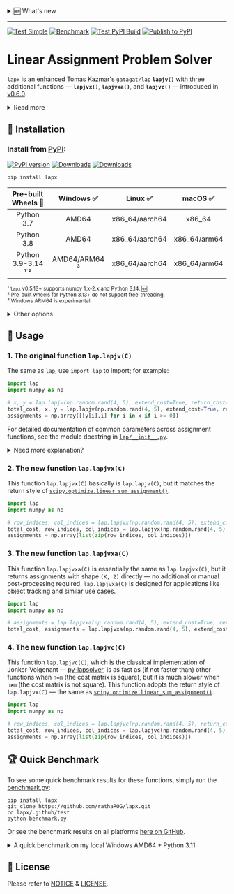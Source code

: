 <details><summary>🆕 What's new</summary><br>

- 2025/10/16: `lapx` [v0.6.0](https://github.com/rathaROG/lapx/releases/tag/v0.6.0) introduced **`lapjvx()`**, **`lapjvxa()`**, and **`lapjvc()`**.
- 2025/10/15: Added Python 3.14 support and [more](https://github.com/rathaROG/lapx/pull/15).
- 2024/12/01: The original [`lap`](https://github.com/gatagat/lap) and [`lapx`](https://github.com/rathaROG/lapx) have been merged.

</details>

---

[![Test Simple](https://github.com/rathaROG/lapx/actions/workflows/test_simple.yaml/badge.svg)](https://github.com/rathaROG/lapx/actions/workflows/test_simple.yaml)
[![Benchmark](https://github.com/rathaROG/lapx/actions/workflows/benchmark.yaml/badge.svg)](https://github.com/rathaROG/lapx/actions/workflows/benchmark.yaml)
[![Test PyPI Build](https://github.com/rathaROG/lapx/actions/workflows/prepublish.yaml/badge.svg)](https://github.com/rathaROG/lapx/actions/workflows/prepublish.yaml)
[![Publish to PyPI](https://github.com/rathaROG/lapx/actions/workflows/publish.yaml/badge.svg)](https://github.com/rathaROG/lapx/actions/workflows/publish.yaml)

# Linear Assignment Problem Solver

`lapx` is an enhanced Tomas Kazmar's [`gatagat/lap`](https://github.com/gatagat/lap) **`lapjv()`** with three additional functions — **`lapjvx()`**, **`lapjvxa()`**, and **`lapjvc()`** — introduced in [v0.6.0](https://github.com/rathaROG/lapx/releases/tag/v0.6.0).

<details><summary>Read more</code></summary><br>

Tomas Kazmar's [`lap`](https://github.com/gatagat/lap) is a [linear assignment problem](https://en.wikipedia.org/wiki/Assignment_problem) solver using Jonker-Volgenant algorithm for dense LAPJV ¹ or sparse LAPMOD ² matrices. Both algorithms are implemented from scratch based solely on the papers ¹˒² and the public domain Pascal implementation provided by A. Volgenant ³. The LAPMOD implementation seems to be faster than the LAPJV implementation for matrices with a side of more than ~5000 and with less than 50% finite coefficients.

<sup>¹ R. Jonker and A. Volgenant, "A Shortest Augmenting Path Algorithm for Dense and Sparse Linear Assignment Problems", Computing 38, 325-340 (1987) </sup><br>
<sup>² A. Volgenant, "Linear and Semi-Assignment Problems: A Core Oriented Approach", Computer Ops Res. 23, 917-932 (1996) </sup><br>
<sup>³ http://www.assignmentproblems.com/LAPJV.htm | [[archive.org](https://web.archive.org/web/20220221010749/http://www.assignmentproblems.com/LAPJV.htm)] </sup><br>

</details>

## 💽 Installation

### Install from [PyPI](https://pypi.org/project/lapx/):

[![PyPI version](https://badge.fury.io/py/lapx.svg)](https://badge.fury.io/py/lapx)
[![Downloads](https://static.pepy.tech/badge/lapx)](https://pepy.tech/project/lapx)
[![Downloads](https://static.pepy.tech/badge/lapx/month)](https://pepy.tech/project/lapx)

```
pip install lapx
```

| **Pre-built Wheels** 🛞 | **Windows** ✅ | **Linux** ✅ | **macOS** ✅ |
|:---:|:---:|:---:|:---:|
| Python 3.7 | AMD64 | x86_64/aarch64 | x86_64 |
| Python 3.8 | AMD64 | x86_64/aarch64 | x86_64/arm64 |
| Python 3.9-3.14 ¹`² | AMD64/ARM64 ³ | x86_64/aarch64 | x86_64/arm64 |

<sup>¹ `lapx` v0.5.13+ supports numpy 1.x-2.x and Python 3.14. 🆕 </sup><br>
<sup>² Pre-built wheels for Python 3.13+ do not support free-threading.</sup><br>
<sup>³ Windows ARM64 is experimental.</sup><br>


<details><summary>Other options</summary>

### Install from GitHub repo (Require C++ compiler):

```
pip install git+https://github.com/rathaROG/lapx.git
```

### Build and install (Require C++ compiler):

```
git clone https://github.com/rathaROG/lapx.git
cd lapx
pip install "setuptools>=67.8.0"
pip install wheel build
python -m build --wheel
cd dist
```

</details>

## 🧪 Usage

### 1. The original function ``lap.lapjv(C)``

The same as `lap`, use `import lap` to import; for example:

```python
import lap
import numpy as np

# x, y = lap.lapjv(np.random.rand(4, 5), extend_cost=True, return_cost=False)
total_cost, x, y = lap.lapjv(np.random.rand(4, 5), extend_cost=True, return_cost=True)
assignments = np.array([[y[i],i] for i in x if i >= 0])
```

For detailed documentation of common parameters across assignment functions, see the module docstring in [`lap/__init__.py`](lap/__init__.py).

<details><summary>Need more explanation?</summary>

The function `lapjv(C)` returns the assignment cost `cost` and two arrays `x` and `y`. If cost matrix `C` has shape NxM, then `x` is a size-N array specifying to which column each row is assigned, and `y` is a size-M array specifying to which row each column is assigned. For example, an output of `x = [1, 0]` indicates that row 0 is assigned to column 1 and row 1 is assigned to column 0. Similarly, an output of `x = [2, 1, 0]` indicates that row 0 is assigned to column 2, row 1 is assigned to column 1, and row 2 is assigned to column 0.

Note that this function *does not* return the assignment matrix (as done by scipy's [`linear_sum_assignment`](https://docs.scipy.org/doc/scipy/reference/generated/scipy.optimize.linear_sum_assignment.html) and lapsolver's [`solve dense`](https://github.com/cheind/py-lapsolver)). The assignment matrix can be constructed from `x` as follows:

```python
A = np.zeros((N, M))
for i in range(N):
    A[i, x[i]] = 1
```

Equivalently, we could construct the assignment matrix from `y`:

```python
A = np.zeros((N, M))
for j in range(M):
    A[y[j], j] = 1
```

Finally, note that the outputs are redundant: we can construct `x` from `y`, and vise versa:

```python
x = [np.where(y == i)[0][0] for i in range(N)]
y = [np.where(x == j)[0][0] for j in range(M)]
```

</details>

### 2. The new function ``lap.lapjvx(C)``

This function `lap.lapjvx(C)` basically is `lap.lapjv(C)`, but it matches the return style of [`scipy.optimize.linear_sum_assignment()`](https://docs.scipy.org/doc/scipy/reference/generated/scipy.optimize.linear_sum_assignment.html).

```python
import lap
import numpy as np

# row_indices, col_indices = lap.lapjvx(np.random.rand(4, 5), extend_cost=True, return_cost=False)
total_cost, row_indices, col_indices = lap.lapjvx(np.random.rand(4, 5), extend_cost=True, return_cost=True)
assignments = np.array(list(zip(row_indices, col_indices)))
```

### 3. The new function ``lap.lapjvxa(C)``

This function `lap.lapjvxa(C)` is essentially the same as `lap.lapjvx(C)`, but it returns assignments with shape `(K, 2)` directly — no additional or manual post-processing required. `lap.lapjvxa(C)` is designed for applications like object tracking and similar use cases.

```python
import lap
import numpy as np

# assignments = lap.lapjvxa(np.random.rand(4, 5), extend_cost=True, return_cost=False)
total_cost, assignments = lap.lapjvxa(np.random.rand(4, 5), extend_cost=True, return_cost=True)
```

### 4. The new function ``lap.lapjvc(C)``

This function `lap.lapjvc(C)`, which is the classical implementation of Jonker-Volgenant — [py-lapsolver](https://github.com/cheind/py-lapsolver), is as fast as (if not faster than) other functions when `n=m` (the cost matrix is square), but it is much slower when `n≠m` (the cost matrix is not square). This function adopts the return style of `lap.lapjvx(C)` — the same as [`scipy.optimize.linear_sum_assignment()`](https://docs.scipy.org/doc/scipy/reference/generated/scipy.optimize.linear_sum_assignment.html).

```python
import lap
import numpy as np

# row_indices, col_indices = lap.lapjvc(np.random.rand(4, 5), return_cost=False)
total_cost, row_indices, col_indices = lap.lapjvc(np.random.rand(4, 5), return_cost=True)
assignments = np.array(list(zip(row_indices, col_indices)))
```

## 🏆 Quick Benchmark

To see some quick benchmark results for these functions, simply run the [benchmark.py](.github/test/benchmark.py):

```
pip install lapx
git clone https://github.com/rathaROG/lapx.git
cd lapx/.github/test
python benchmark.py
```

Or see the benchmark results on all platforms [here on GitHub](https://github.com/rathaROG/lapx/actions/workflows/benchmark.yaml).


<details><summary>A quick benchmark on my local Windows AMD64 + Python 3.11:</summary>

```
D:\DEV\new\tmp\lapx\.github\test>python benchmark.py
-----------------------------------------
Test (4, 5)
-----------------------------------------
 * lapjvc : ✅ Passed 🐌 2.91 x slower
 * lapjv : ✅ Passed 🐌 4.22 x slower
 * lapjvx : ✅ Passed 🐌 1.73 x slower
 * lapjvxa : ✅ Passed 🏆 1.48 x faster

 ----- 🎉 SPEED RANKING 🎉 -----
   1. lapjvxa   : 0.00000870s
   2. scipy     : 0.00001290s
   3. lapjvx    : 0.00002230s
   4. lapjvc    : 0.00003750s
   5. lapjv     : 0.00005450s
 -------------------------------

-----------------------------------------
Test (5, 5)
-----------------------------------------
 * lapjvc : ✅ Passed 🐌 1.24 x slower
 * lapjv : ✅ Passed 🏆 1.27 x faster
 * lapjvx : ✅ Passed 🐌 1.08 x slower
 * lapjvxa : ✅ Passed 🏆 2.2 x faster

 ----- 🎉 SPEED RANKING 🎉 -----
   1. lapjvxa   : 0.00000540s
   2. lapjv     : 0.00000940s
   3. scipy     : 0.00001190s
   4. lapjvx    : 0.00001280s
   5. lapjvc    : 0.00001480s
 -------------------------------

-----------------------------------------
Test (5, 6)
-----------------------------------------
 * lapjvc : ✅ Passed 🐌 1.94 x slower
 * lapjv : ✅ Passed 🐌 2.79 x slower
 * lapjvx : ✅ Passed 🐌 1.94 x slower
 * lapjvxa : ✅ Passed 🐌 1.23 x slower

 ----- 🎉 SPEED RANKING 🎉 -----
   1. scipy     : 0.00000520s
   2. lapjvxa   : 0.00000640s
   3. lapjvc    : 0.00001010s
   4. lapjvx    : 0.00001010s
   5. lapjv     : 0.00001450s
 -------------------------------

-----------------------------------------
Test (45, 50)
-----------------------------------------
 * lapjvc : ✅ Passed 🐌 1.73 x slower
 * lapjv : ✅ Passed 🐌 1.14 x slower
 * lapjvx : ✅ Passed 🏆 1.37 x faster
 * lapjvxa : ✅ Passed 🏆 2.68 x faster

 ----- 🎉 SPEED RANKING 🎉 -----
   1. lapjvxa   : 0.00001480s
   2. lapjvx    : 0.00002900s
   3. scipy     : 0.00003960s
   4. lapjv     : 0.00004500s
   5. lapjvc    : 0.00006860s
 -------------------------------

-----------------------------------------
Test (50, 50)
-----------------------------------------
 * lapjvc : ✅ Passed 🐌 1.13 x slower
 * lapjv : ✅ Passed 🏆 1.21 x faster
 * lapjvx : ✅ Passed 🏆 1.15 x faster
 * lapjvxa : ✅ Passed 🏆 1.83 x faster

 ----- 🎉 SPEED RANKING 🎉 -----
   1. lapjvxa   : 0.00003420s
   2. lapjv     : 0.00005180s
   3. lapjvx    : 0.00005460s
   4. scipy     : 0.00006260s
   5. lapjvc    : 0.00007080s
 -------------------------------

-----------------------------------------
Test (50, 55)
-----------------------------------------
 * lapjvc : ✅ Passed 🐌 1.77 x slower
 * lapjv : ✅ Passed 🐌 1.18 x slower
 * lapjvx : ✅ Passed 🏆 1.32 x faster
 * lapjvxa : ✅ Passed 🏆 2.59 x faster

 ----- 🎉 SPEED RANKING 🎉 -----
   1. lapjvxa   : 0.00001860s
   2. lapjvx    : 0.00003650s
   3. scipy     : 0.00004810s
   4. lapjv     : 0.00005670s
   5. lapjvc    : 0.00008530s
 -------------------------------

-----------------------------------------
Test (450, 500)
-----------------------------------------
 * lapjvc : ✅ Passed 🐌 4.87 x slower
 * lapjv : ✅ Passed 🏆 2.66 x faster
 * lapjvx : ✅ Passed 🏆 2.91 x faster
 * lapjvxa : ✅ Passed 🏆 3.25 x faster

 ----- 🎉 SPEED RANKING 🎉 -----
   1. lapjvxa   : 0.00070970s
   2. lapjvx    : 0.00079410s
   3. lapjv     : 0.00086630s
   4. scipy     : 0.00230730s
   5. lapjvc    : 0.01124800s
 -------------------------------

-----------------------------------------
Test (500, 500)
-----------------------------------------
 * lapjvc : ✅ Passed 🐌 1.3 x slower
 * lapjv : ✅ Passed 🏆 3.18 x faster
 * lapjvx : ✅ Passed 🏆 3.76 x faster
 * lapjvxa : ✅ Passed 🏆 4.12 x faster

 ----- 🎉 SPEED RANKING 🎉 -----
   1. lapjvxa   : 0.00116460s
   2. lapjvx    : 0.00127410s
   3. lapjv     : 0.00150640s
   4. scipy     : 0.00479300s
   5. lapjvc    : 0.00623980s
 -------------------------------

-----------------------------------------
Test (500, 550)
-----------------------------------------
 * lapjvc : ✅ Passed 🐌 4.73 x slower
 * lapjv : ✅ Passed 🏆 2.63 x faster
 * lapjvx : ✅ Passed 🏆 2.79 x faster
 * lapjvxa : ✅ Passed 🏆 3.11 x faster

 ----- 🎉 SPEED RANKING 🎉 -----
   1. lapjvxa   : 0.00092210s
   2. lapjvx    : 0.00102750s
   3. lapjv     : 0.00109070s
   4. scipy     : 0.00286380s
   5. lapjvc    : 0.01354680s
 -------------------------------

-----------------------------------------
Test (2500, 5000)
-----------------------------------------
 * lapjvc : ✅ Passed 🐌 188.14 x slower
 * lapjv : ✅ Passed 🐌 1.03 x slower
 * lapjvx : ✅ Passed 🐌 1.19 x slower
 * lapjvxa : ✅ Passed 🐌 1.05 x slower

 ----- 🎉 SPEED RANKING 🎉 -----
   1. scipy     : 0.05701800s
   2. lapjv     : 0.05896500s
   3. lapjvxa   : 0.05976270s
   4. lapjvx    : 0.06800490s
   5. lapjvc    : 10.72719050s
 -------------------------------

-----------------------------------------
Test (5000, 5000)
-----------------------------------------
 * lapjvc : ✅ Passed 🐌 1.1 x slower
 * lapjv : ✅ Passed 🏆 1.35 x faster
 * lapjvx : ✅ Passed 🏆 1.36 x faster
 * lapjvxa : ✅ Passed 🏆 1.44 x faster

 ----- 🎉 SPEED RANKING 🎉 -----
   1. lapjvxa   : 0.76239620s
   2. lapjvx    : 0.80476540s
   3. lapjv     : 0.81221330s
   4. scipy     : 1.09645880s
   5. lapjvc    : 1.20319810s
 -------------------------------

-----------------------------------------
Test (5000, 7500)
-----------------------------------------
 * lapjvc : ✅ Passed 🐌 218.31 x slower
 * lapjv : ✅ Passed 🏆 1.41 x faster
 * lapjvx : ✅ Passed 🏆 1.49 x faster
 * lapjvxa : ✅ Passed 🏆 1.6 x faster

 ----- 🎉 SPEED RANKING 🎉 -----
   1. lapjvxa   : 0.12820320s
   2. lapjvx    : 0.13753590s
   3. lapjv     : 0.14516780s
   4. scipy     : 0.20494090s
   5. lapjvc    : 44.73986530s
 -------------------------------
```

</details>

## 📝 License

Please refer to [NOTICE](NOTICE) & [LICENSE](LICENSE).

